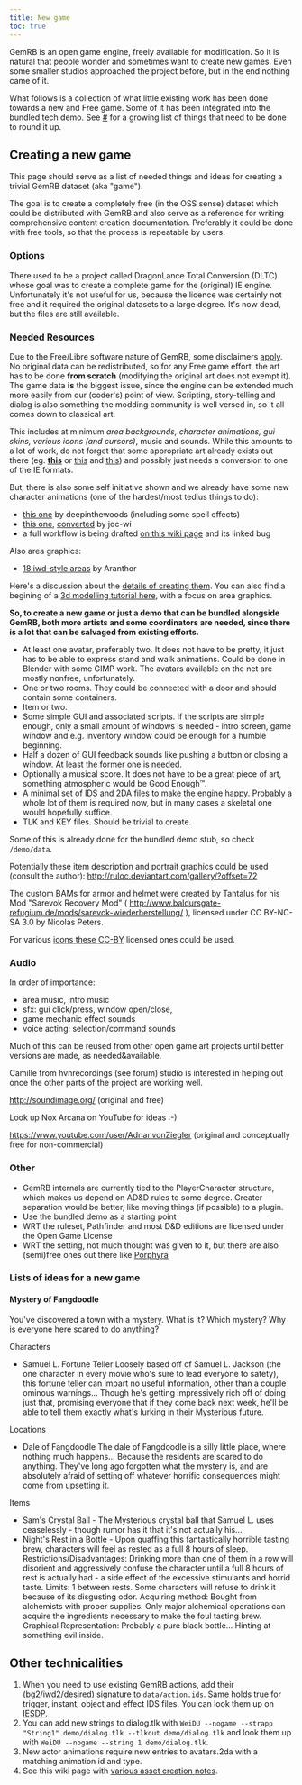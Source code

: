 ```yaml
---
title: New game
toc: true
---
```


GemRB is an open game engine, freely available for modification. So it is natural
that people wonder and sometimes want to create new games. Even some smaller studios
approached the project before, but in the end nothing came of it.

What follows is a collection of what little existing work has been done towards a
new and Free game. Some of it has been integrated into the bundled tech demo. See
[#](https://github.com/gemrb/gemrb/issues/313)
for a growing list of things that need to be done to round it up.

## Creating a new game

This page should serve as a list of needed things and ideas for creating
a trivial GemRB dataset (aka "game").

The goal is to create a completely free (in the OSS sense) dataset which
could be distributed with GemRB and also serve as a reference for
writing comprehensive content creation documentation. Preferably it could be done
with free tools, so that the process is repeatable by users.

### Options

There used to be a project called DragonLance Total Conversion (DLTC)
whose goal was to create a complete game for the (original) IE engine.
Unfortunately it's not useful for us, because the licence was certainly
not free and it required the original datasets to a large degree. It's
now dead, but the files are still available.

### Needed Resources

Due to the Free/Libre software nature of GemRB, some disclaimers
[apply](http://gibberlings3.net/forums/topic/9615-a). No original data
can be redistributed, so for any Free game effort, the art has to be
done **from scratch** (modifying the original art does not exempt it).
The game data **is** the biggest issue, since the engine can be extended
much more easily from our (coder's) point of view. Scripting,
story-telling and dialog is also something the modding community is well
versed in, so it all comes down to classical art.

This includes at minimum _area backgrounds,
character animations, gui skins, various icons (and cursors)_,
music and sounds. While this amounts to a lot of work, do not forget
that some appropriate art already exists out there (eg.
**[this](http://opengameart.org/)** or
[this](http://search.freegamedev.net/) and
[this](http://soundbible.com/)) and possibly just needs a conversion
to one of the IE formats.

But, there is also some self initiative shown and we already have some
new character animations (one of the hardest/most tedius things to do):

  - [this one](https://gibberlings3.net/forums/topic/21396-a) by
    deepinthewoods (including some spell effects)
  - [this one](https://gibberlings3.net/forums/topic/20190-a),
    [converted](http://opengameart.org/content/big-one-character) by
    joc-wi
  - a full workflow is being drafted [on this wiki page](https://github.com/gemrb/gemrb/wiki/Production-workflow-for-sprite-creation)
    and its linked bug

Also area graphics:

  - [18 iwd-style areas](http://gibberlings3.net/forums/topic/23598-a)
    by Aranthor

Here's a discussion about the [details of creating
them](https://gibberlings3.net/forums/topic/20189-a). You can also find a
begining of a [3d modelling tutorial
here](http://www.bhaalspawn.org/3d.html), with a focus on area graphics.

**So, to create a new game or just a demo that can be bundled alongside
GemRB, both more artists and some coordinators are needed, since there
is a lot that can be salvaged from existing efforts.**

  - At least one avatar, preferably two. It does not have to be pretty,
    it just has to be able to express stand and walk animations. Could
    be done in Blender with some GIMP work. The avatars available on the
    net are mostly nonfree, unfortunately.
  - One or two rooms. They could be connected with a door and should
    contain some containers.
  - Item or two.
  - Some simple GUI and associated scripts. If the scripts are simple
    enough, only a small amount of windows is needed - intro screen,
    game window and e.g. inventory window could be enough for a humble
    beginning.
  - Half a dozen of GUI feedback sounds like pushing a button or closing
    a window. At least the former one is needed.
  - Optionally a musical score. It does not have to be a great piece of
    art, something atmospheric would be Good Enough™.
  - A minimal set of IDS and 2DA files to make the engine happy.
    Probably a whole lot of them is required now, but in many cases a
    skeletal one would hopefully suffice.
  - TLK and KEY files. Should be trivial to create.

Some of this is already done for the bundled demo stub, so check `/demo/data`.

Potentially these item description and portrait graphics could be used
(consult the author): <http://ruloc.deviantart.com/gallery/?offset=72>

The custom BAMs for armor and helmet were created by Tantalus for his
Mod "Sarevok Recovery Mod" (
<http://www.baldursgate-refugium.de/mods/sarevok-wiederherstellung/> ),
licensed under CC BY-NC-SA 3.0 by Nicolas Peters.

For various [icons these CC-BY](https://game-icons.net/) licensed ones
could be used.

### Audio

In order of importance:
  - area music, intro music
  - sfx: gui click/press, window open/close, 
  - game mechanic effect sounds
  - voice acting: selection/command sounds

Much of this can be reused from other open game art projects until
better versions are made, as needed\&available.

Camille from hvnrecordings (see forum) studio is interested in helping
out once the other parts of the project are working well.

<http://soundimage.org/> (original and free)

Look up Nox Arcana on YouTube for ideas :-)

<https://www.youtube.com/user/AdrianvonZiegler> (original and
conceptually free for non-commercial)

### Other

  - GemRB internals are currently tied to the PlayerCharacter structure,
    which makes us depend on AD\&D rules to some degree. Greater
    separation would be better, like moving things (if possible) to a
    plugin.
  - Use the bundled demo as a starting point
  - WRT the ruleset, Pathfinder and most D&D editions are licensed under
    the Open Game License
  - WRT the setting, not much thought was given to it, but there are
    also (semi)free ones out there like
    [Porphyra](http://www.rpgnow.com/browse.php?keywords=Porphyra&x=-1052&y=-161&author=&artist=&pfrom=&pto=)


### Lists of ideas for a new game

#### Mystery of Fangdoodle
You've discovered a town with a mystery. What is it? Which mystery? Why is everyone here scared to do anything?

Characters
 - Samuel L. Fortune Teller Loosely based off of Samuel L. Jackson (the one character in every movie who's sure to lead everyone to safety), this fortune teller can impart no useful information, other than a couple ominous warnings… Though he's getting impressively rich off of doing just that, promising everyone that if they come back next week, he'll be able to tell them exactly what's lurking in their Mysterious future.

Locations
 - Dale of Fangdoodle The dale of Fangdoodle is a silly little place, where nothing much happens… Because the residents are scared to do anything. They've long ago forgotten what the mystery is, and are absolutely afraid of setting off whatever horrific consequences might come from upsetting it.

Items
 - Sam's Crystal Ball - The Mysterious crystal ball that Samuel L. uses ceaselessly - though rumor has it that it's not actually his…
 - Night's Rest in a Bottle - Upon quaffing this fantastically horrible tasting brew, characters will feel as rested as a full 8 hours of sleep. Restrictions/Disadvantages: Drinking more than one of them in a row will disorient and aggressively confuse the character until a full 8 hours of rest is actually had - a side effect of the excessive stimulants and horrid taste. Limits: 1 between rests. Some characters will refuse to drink it because of its disgusting odor. Acquiring method: Bought from alchemists with proper supplies. Only major alchemical operations can acquire the ingredients necessary to make the foul tasting brew. Graphical Representation: Probably a pure black bottle… Hinting at something evil inside.


## Other technicalities

1.  When you need to use existing GemRB actions, add their
    (bg2/iwd2/desired) signature to `data/action.ids`. Same holds true
    for trigger, instant, object and effect IDS files. You can look them up on
    [IESDP](https://gibberlings3.github.io/iesdp/).
2.  You can add new strings to dialog.tlk with `WeiDU --nogame --strapp
    "String1" demo/dialog.tlk --tlkout demo/dialog.tlk` and look them up
    with `WeiDU --nogame --string 1 demo/dialog.tlk`.
3.  New actor animations require new entries to avatars.2da with a
    matching animation id and type.
4.  See this wiki page with [various asset creation notes](https://github.com/gemrb/gemrb/wiki/Asset-creation-notes).
